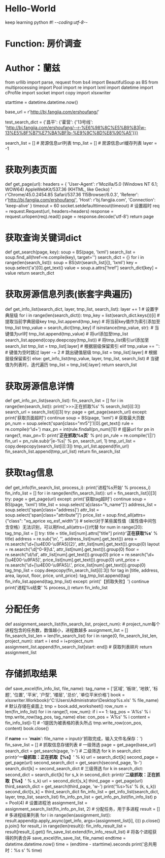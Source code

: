 # Hello-World
keep learning python
#! -*-coding:utf-8-*-
# Function: 房价调查
# Author：蘭兹

from urllib import parse, request
from bs4 import BeautifulSoup as BS
from multiprocessing import Pool
import re
import lxml
import datetime
import cProfile
import socket
import copy
import xlsxwriter


starttime = datetime.datetime.now()

base_url = r'http://bj.fangjia.com/ershoufang/'


test_search_dict = {'昌平': {'霍营': {'13号线': 'http://bj.fangjia.com/ershoufang/--r-%E6%98%8C%E5%B9%B3|w-13%E5%8F%B7%E7%BA%BF|b-%E9%9C%8D%E8%90%A5'}}}

search_list = []  # 房源信息url列表
tmp_list = []  # 房源信息url缓存列表
layer = -1


# 获取列表页面
def get_page(url):
    headers = {
        'User-Agent': r'Mozilla/5.0 (Windows NT 6.1; WOW64) AppleWebKit/537.36 (KHTML, like Gecko) '
                      r'Chrome/45.0.2454.85 Safari/537.36 115Browser/6.0.3',
        'Referer': r'http://bj.fangjia.com/ershoufang/',
        'Host': r'bj.fangjia.com',
        'Connection': 'keep-alive'
    }
    timeout = 60
    socket.setdefaulttimeout(timeout)  # 设置超时
    req = request.Request(url, headers=headers)
    response = request.urlopen(req).read()
    page = response.decode('utf-8')
    return page


# 获取查询关键词dict
def get_search(page, key):
    soup = BS(page, 'lxml')
    search_list = soup.find_all(href=re.compile(key), target='')
    search_dict = {}
    for i in range(len(search_list)):
        soup = BS(str(search_list[i]), 'lxml')
        key = soup.select('a')[0].get_text()
        value = soup.a.attrs['href']
        search_dict[key] = value
    return search_dict


# 获取房源信息列表(嵌套字典遍历)
def get_info_list(search_dict, layer, tmp_list, search_list):
    layer += 1  # 设置字典层级
    for i in range(len(search_dict)):
        tmp_key = list(search_dict.keys())[i]  # 提取当前字典层级key
        tmp_list.append(tmp_key)   # 将当前key值作为索引添加至tmp_list
        tmp_value = search_dict[tmp_key]
        if isinstance(tmp_value, str):   # 当键值为url时
            tmp_list.append(tmp_value)   # 将url添加至tmp_list
            search_list.append(copy.deepcopy(tmp_list))   # 将tmp_list索引url添加至search_list
            tmp_list = tmp_list[:layer]  # 根据层级保留索引
        elif tmp_value == '':   # 键值为空时跳过
            layer -= 2           # 跳出键值层级
            tmp_list = tmp_list[:layer]   # 根据层级保留索引
        else:
            get_info_list(tmp_value, layer, tmp_list, search_list)  # 当键值为列表时，迭代遍历
            tmp_list = tmp_list[:layer]
    return search_list


# 获取房源信息详情
def get_info_pn_list(search_list):
    fin_search_list = []
    for i in range(len(search_list)):
        print('>>>正在抓取%s' % search_list[i][:3])
        search_url = search_list[i][3]
        try:
            page = get_page(search_url)
        except:
            print('获取页面超时')
            continue
        soup = BS(page, 'lxml')
        # 获取最大页数
        pn_num = soup.select('span[class="mr5"]')[0].get_text()
        rule = re.compile(r'\d+')
        max_pn = int(rule.findall(pn_num)[1])
        # 组装url
        for pn in range(1, max_pn+1):
            print('************************正在抓取%s页************************' % pn)
            pn_rule = re.compile('[|]')
            fin_url = pn_rule.sub(r'|e-%s|' % pn, search_url, 1)
            tmp_url_list = copy.deepcopy(search_list[i][:3])
            tmp_url_list.append(fin_url)
            fin_search_list.append(tmp_url_list)
    return fin_search_list


# 获取tag信息
def get_info(fin_search_list, process_i):
    print('进程%s开始' % process_i)
    fin_info_list = []
    for i in range(len(fin_search_list)):
        url = fin_search_list[i][3]
        try:
            page = get_page(url)
        except:
            print('获取tag超时')
            continue
        soup = BS(page, 'lxml')
        title_list = soup.select('a[class="h_name"]')
        address_list = soup.select('span[class="address]')
        attr_list = soup.select('span[class="attribute"]')
        price_list = soup.find_all(attrs={"class": "xq_aprice xq_esf_width"})  # select对于某些属性值（属性值中间包含空格）无法识别，可以用find_all(attrs={})代替
        for num in range(20):
            tag_tmp_list = []
            try:
                title = title_list[num].attrs["title"]
                print(r'************************正在获取%s************************' % title)
                address = re.sub('\n', '', address_list[num].get_text())
                area = re.search('\d+[\u4E00-\u9FA5]{2}', attr_list[num].get_text()).group(0)
                layout = re.search('\d[^0-9]\d.', attr_list[num].get_text()).group(0)
                floor = re.search('\d/\d', attr_list[num].get_text()).group(0)
                price = re.search('\d+[\u4E00-\u9FA5]', price_list[num].get_text()).group(0)
                unit_price = re.search('\d+[\u4E00-\u9FA5]/.', price_list[num].get_text()).group(0)
                tag_tmp_list = copy.deepcopy(fin_search_list[i][:3])
                for tag in [title, address, area, layout, floor, price, unit_price]:
                    tag_tmp_list.append(tag)
                fin_info_list.append(tag_tmp_list)
            except:
                print('【抓取失败】')
                continue
    print('进程%s结束' % process_i)
    return fin_info_list


# 分配任务
def assignment_search_list(fin_search_list, project_num):  # project_num每个进程包含的任务数，数值越小，进程数越多
    assignment_list = []
    fin_search_list_len = len(fin_search_list)
    for i in range(0, fin_search_list_len, project_num):
        start = i
        end = i+project_num
        assignment_list.append(fin_search_list[start: end])  # 获取列表碎片
    return assignment_list


# 存储抓取结果
def save_excel(fin_info_list, file_name):
    tag_name = ['区域', '板块', '地铁', '标题', '位置', '平米', '户型', '楼层', '总价', '单位平米价格']
    book = xlsxwriter.Workbook(r'C:\Users\Administrator\Desktop\%s.xls' % file_name)  # 默认存储在桌面上
    tmp = book.add_worksheet()
    row_num = len(fin_info_list)
    for i in range(1, row_num):
        if i == 1:
            tag_pos = 'A%s' % i
            tmp.write_row(tag_pos, tag_name)
        else:
            con_pos = 'A%s' % i
            content = fin_info_list[i-1]  # -1是因为被表格的表头所占
            tmp.write_row(con_pos, content)
    book.close()


if __name__ == '__main__':
    file_name = input(r'抓取完成，输入文件名保存：')
    fin_save_list = []  # 抓取信息存储列表
    # 一级筛选
    page = get_page(base_url)
    search_dict = get_search(page, 'r-')
    # 二级筛选
    for k in search_dict:
        print(r'************************一级抓取：正在抓取【%s】************************' % k)
        url = search_dict[k]
        second_page = get_page(url)
        second_search_dict = get_search(second_page, 'b-')
        search_dict[k] = second_search_dict
    # 三级筛选
    for k in search_dict:
        second_dict = search_dict[k]
        for s_k in second_dict:
            print(r'************************二级抓取：正在抓取【%s】************************' % s_k)
            url = second_dict[s_k]
            third_page = get_page(url)
            third_search_dict = get_search(third_page, 'w-')
            print('%s>%s' % (k, s_k))
            second_dict[s_k] = third_search_dict
    fin_info_list = get_info_list(search_dict, layer, tmp_list, search_list)
    fin_info_pn_list = get_info_pn_list(fin_info_list)
    p = Pool(4)  # 设置进程池
    assignment_list = assignment_search_list(fin_info_pn_list, 2)  # 分配任务，用于多进程
    result = []  # 多进程结果列表
    for i in range(len(assignment_list)):
        result.append(p.apply_async(get_info, args=(assignment_list[i], i)))
    p.close()
    p.join()
    for result_i in range(len(result)):
        fin_info_result_list = result[result_i].get()
        fin_save_list.extend(fin_info_result_list)  # 将各个进程获得的列表合并
    save_excel(fin_save_list, file_name)
    endtime = datetime.datetime.now()
    time = (endtime - starttime).seconds
    print('总共用时：%s s' % time)
